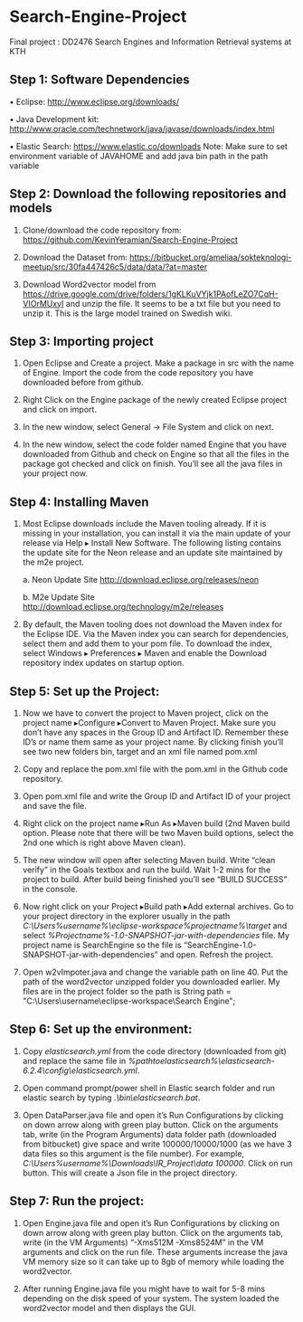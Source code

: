 # Search-Engine-Project
Final project : DD2476 Search Engines and Information Retrieval systems at KTH

## Step 1: Software Dependencies

•	Eclipse: http://www.eclipse.org/downloads/ 

•	Java Development kit: http://www.oracle.com/technetwork/java/javase/downloads/index.html 

•	Elastic Search: https://www.elastic.co/downloads 
Note: Make sure to set environment variable of JAVAHOME and add java bin path in the path variable

## Step 2: Download the following repositories and models

1.	Clone/download the code repository from: https://github.com/KevinYeramian/Search-Engine-Project

2.	Download the Dataset from: https://bitbucket.org/ameliaa/sokteknologi-meetup/src/30fa447426c5/data/data/?at=master 

3.	Download Word2vector model from https://drive.google.com/drive/folders/1gKLKuVYjk1PAofLeZO7CqH-VIOrMUxyI  and unzip the file. It seems to be a txt file but you need to unzip it. This is the large model trained on Swedish wiki.

## Step 3: Importing project

1.	Open Eclipse and Create a project. Make a package in src with the name of Engine. Import the code from the code repository you have downloaded before from github.

1.	Right Click on the Engine package of the newly created Eclipse project and click on import.

2.	In the new window, select General -> File System and click on next.

3.	In the new window, select the code folder named Engine that you have downloaded from Github and check on Engine so that all the files in the package got checked and click on finish. You’ll see all the java files in your project now.

## Step 4: Installing Maven

1.	Most Eclipse downloads include the Maven tooling already. If it is missing in your installation, you can install it via the main update of your release via Help ▸ Install New Software. The following listing contains the update site for the Neon release and an update site maintained by the m2e project.

    a.	Neon Update Site http://download.eclipse.org/releases/neon

    b.	M2e Update Site http://download.eclipse.org/technology/m2e/releases 

2.	By default, the Maven tooling does not download the Maven index for the Eclipse IDE. Via the Maven index you can search for dependencies, select them and add them to your pom file. To download the index, select Windows ▸ Preferences ▸ Maven and enable the Download repository index updates on startup option.

## Step 5: Set up the Project:

1.	Now we have to convert the project to Maven project, click on the project name ▸Configure ▸Convert to Maven Project. Make sure you don’t have any spaces in the Group ID and Artifact ID. Remember these ID’s or name them same as your project name. By clicking finish you’ll see two new folders bin, target and an xml file named pom.xml

2.	Copy and replace the pom.xml file with the pom.xml in the Github code repository. 

3.	Open pom.xml file and write the Group ID and Artifact ID of your project and save the file.

4.	Right click on the project name ▸Run As ▸Maven build (2nd Maven build option. Please note that there will be two Maven build options, select the 2nd one which is right above Maven clean). 

5.	The new window will open after selecting Maven build. Write “clean verify” in the Goals textbox and run the build. Wait 1-2 mins for the project to build. After build being finished you’ll see “BUILD SUCCESS” in the console. 

6.	Now right click on your Project ▸Build path ▸Add external archives. Go to your project directory in the explorer usually in the path *C:\Users\%username%\eclipse-workspace\%projectname%\target* and select *%Projectname%-1.0-SNAPSHOT-jar-with-dependencies* file. My project name is SearchEngine so the file is “SearchEngine-1.0-SNAPSHOT-jar-with-dependencies” and open. Refresh the project.

7.	Open w2vImpoter.java and change the variable path on line 40. Put the path of the word2vector unzipped folder you downloaded earlier. My files are in the project folder so the path is  String path = "C:\\Users\\username\\eclipse-workspace\\Search Engine";

## Step 6: Set up the environment:

1.	Copy *elasticsearch.yml* from the code directory (downloaded from git) and replace the same file in *%pathtoelasticsearch%\elasticsearch-6.2.4\config\elasticsearch.yml*.

2.	Open command prompt/power shell in Elastic search folder and run elastic search by typing *.\bin\elasticsearch.bat*.

3.	Open DataParser.java file and open it’s Run Configurations by clicking on down arrow along with green play button. Click on the arguments tab, write (in the Program Arguments) data folder path (downloaded from bitbucket) give space and write 100000/10000/1000 (as we have 3 data files so this argument is the file number). For example, *C:\Users\%username%\Downloads\IR_Project\data 100000*. Click on run button. This will create a Json file in the project directory.

## Step 7: Run the project:

1.	Open Engine.java file and open it’s Run Configurations by clicking on down arrow along with green play button. Click on the arguments tab, write (in the VM Arguments) “-Xms512M -Xms8524M” in the VM arguments and click on the run file. These arguments increase the java VM memory size so it can take up to 8gb of memory while loading the word2vector.

2.	After running Engine.java file you might have to wait for 5-8 mins depending on the disk speed of your system. The system loaded the word2vector model and then displays the GUI.

